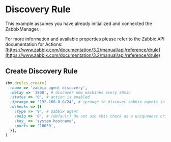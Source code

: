 # Discovery Rule

This example assumes you have already initialized and connected the ZabbixManager.

For more information and available properties please refer to the Zabbix API documentation for Actions:
[https://www.zabbix.com/documentation/3.2/manual/api/reference/drule](https://www.zabbix.com/documentation/3.2/manual/api/reference/drule)

## Create Discovery Rule
```ruby
zbx.drules.create(
  :name => 'zabbix agent discovery',
  :delay => '1800', # discover new machines every 30min
  :status => '0', # action is enabled
  :iprange => '192.168.0.0/24', # iprange to discover zabbix agents in
  :dchecks => [{
    :type => '9', # zabbix agent
    :uniq => '0', # (default) do not use this check as a uniqueness criteria
    :key_ => 'system.hostname',
    :ports => '10050',
  }],
)
```
